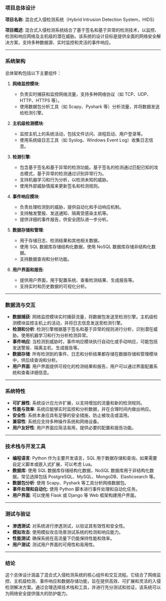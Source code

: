 ### 项目总体设计

**项目名称**: 混合式入侵检测系统（Hybrid Intrusion Detection System，HIDS）

**项目概述**: 混合式入侵检测系统结合了基于签名和基于异常的检测技术，以监控、检测和响应网络及主机级的潜在威胁。该系统的设计目标是提供全面的网络安全解决方案，支持多种数据源、实时监控和灵活的事件响应。

---

### 系统架构

总体架构包括以下主要组件：

1. **网络监控模块**:
   - 负责实时捕获和监控网络流量，支持多种网络协议（如 TCP、UDP、HTTP、HTTPS 等）。
   - 使用数据包分析工具（如 Scapy、Pyshark 等）分析流量，并将数据发送给检测引擎。

2. **主机级检测模块**:
   - 监控主机上的系统活动，包括文件访问、进程启动、用户登录等。
   - 使用系统级日志工具（如 Syslog、Windows Event Log）收集日志信息。

3. **检测引擎**:
   - 包含基于签名和基于异常的检测功能。基于签名的检测通过匹配已知的攻击模式，基于异常的检测通过识别异常行为。
   - 支持机器学习和行为分析，以检测未知的威胁。
   - 使用外部威胁情报来更新签名和检测规则。

4. **事件响应模块**:
   - 负责处理检测到的威胁，提供自动化和手动响应机制。
   - 支持触发警报、发送通知、隔离受感染主机等。
   - 提供详细的事件报告，供安全团队进一步分析。

5. **数据存储和管理**:
   - 用于存储日志、检测结果和其他相关数据。
   - 使用 SQL 数据库存储结构化数据，使用 NoSQL 数据库存储非结构化数据。
   - 支持数据查询和分析功能。

6. **用户界面和报告**:
   - 提供用户界面，用于配置系统、查看检测结果、生成报告等。
   - 支持实时和历史数据的可视化分析。

---

### 数据流与交互

- **数据捕获**: 网络监控模块实时捕获流量，将数据包发送至检测引擎。主机级检测模块监控主机上的活动，并将日志信息发送至检测引擎。
- **检测和分析**: 检测引擎根据基于签名和基于异常的规则进行分析，识别潜在威胁。使用机器学习和行为分析检测异常。
- **事件响应**: 当检测到威胁时，事件响应模块执行自动化或手动响应，可能包括发送警报、隔离主机、生成报告等。
- **数据存储**: 所有检测到的事件、日志和分析结果都存储在数据存储和管理模块中，供后续查询和分析。
- **用户界面**: 用户界面提供可视化的检测结果和报告，用户可以通过界面配置系统和查看详细信息。

---

### 系统特性

- **可扩展性**: 系统设计应允许扩展，以支持增加的流量和新的检测规则。
- **性能与效率**: 系统应能够实时监控和分析数据，并在合理时间内做出响应。
- **安全性**: 系统本身应具有足够的安全措施，防止被攻击或滥用。
- **兼容性**: 系统应支持多种操作系统和网络设备。
- **用户友好性**: 用户界面应简洁易用，提供必要的配置和报告功能。

---

### 技术栈与开发工具

- **编程语言**: Python 作为主要开发语言，SQL 用于数据存储和查询。如果需要自定义脚本或嵌入式扩展，可以考虑 Lua。
- **数据库**: 使用 SQL 数据库存储结构化数据，NoSQL 数据库用于非结构化数据。常见选择包括 PostgreSQL、MySQL、MongoDB、Elasticsearch 等。
- **数据包分析**: 使用 Scapy、Pyshark 等工具分析网络数据包。
- **事件处理和自动化**: 使用 Python 脚本进行事件处理和自动化任务。
- **用户界面**: 可以使用 Flask 或 Django 等 Web 框架构建用户界面。

---

### 测试与验证

- **渗透测试**: 对系统进行渗透测试，以验证其有效性和安全性。
- **模拟攻击**: 使用模拟攻击场景测试系统的检测和响应能力。
- **性能测试**: 确保系统在高流量下仍能保持性能和效率。
- **用户测试**: 测试用户界面的可用性和易用性。

---

### 结论

这个总体设计涵盖了混合式入侵检测系统的核心组件和交互流程。它结合了网络监控、主机级检测、事件响应和数据存储功能，旨在提供高效、可扩展和灵活的入侵检测解决方案。通过合理选择技术栈和工具，并进行充分测试和验证，该系统可以为网络安全提供强大的防护能力。